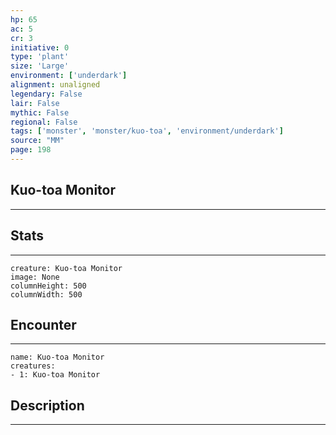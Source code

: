 ```yaml
---
hp: 65
ac: 5
cr: 3
initiative: 0
type: 'plant'    
size: 'Large'
environment: ['underdark']
alignment: unaligned
legendary: False
lair: False
mythic: False
regional: False
tags: ['monster', 'monster/kuo-toa', 'environment/underdark']
source: "MM"
page: 198
---
```


## Kuo-toa Monitor
---



## Stats
---

```statblock
creature: Kuo-toa Monitor
image: None
columnHeight: 500
columnWidth: 500
```

## Encounter
---

```encounter-table
name: Kuo-toa Monitor
creatures:
- 1: Kuo-toa Monitor
```

## Description
---




